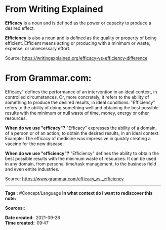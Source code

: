 # From Writing Explained
**Efficacy** is a noun and is defined as the power or capacity to produce a desired effect.

**Efficiency** is also a noun and is defined as the quality or property of being efficient. Efficient means acting or producing with a minimum or waste, expense, or unnecessary effort.

Source: https://writingexplained.org/efficacy-vs-efficiency-difference

# From Grammar.com:
Efficacy" defines the performance of an intervention in an ideal context, in controlled circumstances. Or, more concretely, it refers to the ability of something to produce the desired results, in ideal conditions. "Efficiency" refers to the ability of doing something well and obtaining the best possible results with the minimum or null waste of time, money, energy or other resources.

**When do we use "efficacy"?**
"Efficacy" expresses the ability of a domain, of a person or of an action, to obtain the desired results, in an ideal context.
Example: The efficacy of medicine was impressive in quickly creating a vaccine for the new disease.

**When do we use "efficiency"?**
"Efficiency" defines the ability to obtain the best possible results with the minimum waste of resources. It can be used in any domain, from personal time/task management, to the business field and even entire industries.

Source: https://www.grammar.com/efficacy_vs._efficiency


---
**Tags**:: #Concept/Language 
**In what context do I want to rediscover this note:**

**Sources**::

**Date created**:: 2021-09-26  
**Time created**:: 09:47